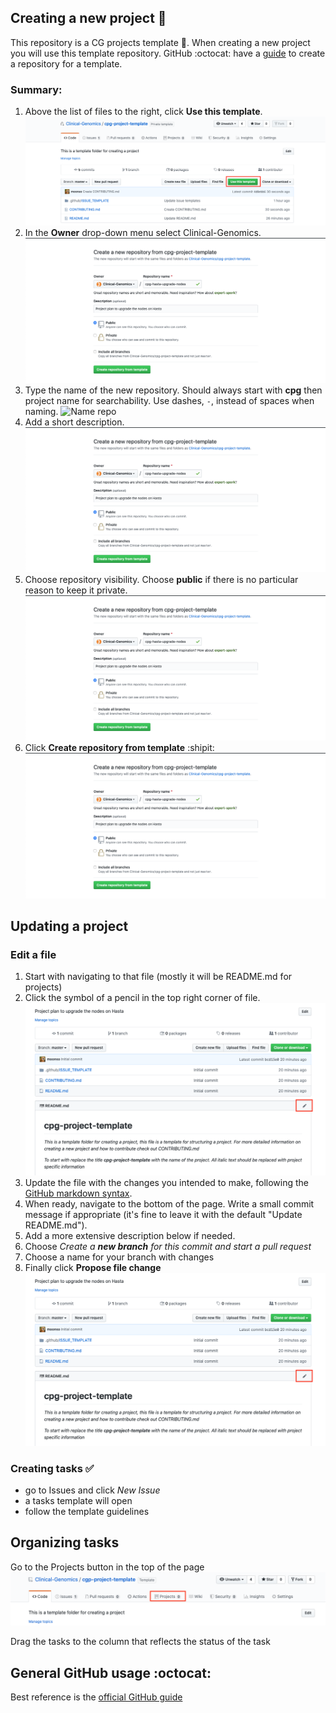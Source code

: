 ## Creating a new project :sparkler:

This repository is a CG projects template :page_facing_up:. When creating a new project you will use this template repository.
GitHub :octocat: have a [guide][templates] to create a repository for a template.

### Summary:
1. Above the list of files to the right, click **Use this template**. ![use this][use-this]
1. In the **Owner** drop-down menu select Clinical-Genomics. ![choose owner][choose-owner]
1. Type the name of the new repository. Should always start with **cpg** then project name for searchability. Use dashes, `-`, instead of spaces when naming. ![Name repo][name-repo]
1. Add a short description. ![Add description][add-description]
1. Choose repository visibility. Choose **public** if there is no particular reason to keep it private. ![choose visibility][choose-visibility]
1. Click **Create repository from template** :shipit: ![Create repo][click-create]


## Updating a project

### Edit a file

1. Start with navigating to that file (mostly it will be README.md for projects)
1. Click the symbol of a pencil in the top right corner of file. ![Edit][edit-file]
1. Update the file with the changes you intended to make, following the [GitHub markdown syntax][gh-markdown].
1. When ready, navigate to the bottom of the page. Write a small commit message if appropriate (it's fine to leave it with the default "Update README.md").
1. Add a more extensive description below if needed.
1. Choose *Create a **new branch** for this commit and start a pull request*
1. Choose a name for your branch with changes
1. Finally click **Propose file change** ![Changes][propose-changes]

### Creating tasks :white_check_mark:

- go to Issues and click *New Issue*
- a tasks template will open
- follow the template guidelines

## Organizing tasks

Go to the Projects button in the top of the page ![Projects][projects]

Drag the tasks to the column that reflects the status of the task



## General GitHub usage :octocat:

Best reference is the [official GitHub guide][github-help]

[github-help]: https://help.github.com/en/github
[gh-markdown]: https://guides.github.com/features/mastering-markdown/
[templates]: https://help.github.com/en/github/creating-cloning-and-archiving-repositories/creating-a-repository-from-a-template
[use-this]: .github/img/use_this_template.png
[choose-owner]: .github/img/owner_marked.png
[name-repo]: .github/ing/name_of_repository.png
[add-description]: .github/img/add_description.png
[choose-visibility]: .github/img/choose_visibility.png
[click-create]: .github/img/finalize.png
[projects]: .github/img/projects.png
[edit-file]: .github/img/edit_template.png
[propose-changes]: .github/img/edit_template.png
